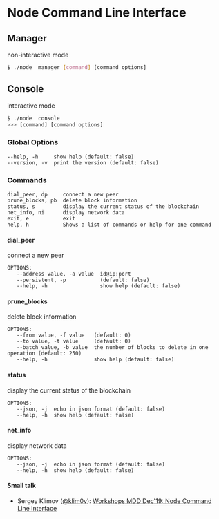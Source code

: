 # Node Command Line Interface

## Manager
non-interactive mode
```sh
$ ./node  manager [command] [command options]
```

## Console
interactive mode
```sh
$ ./node  console
>>> [command] [command options]
```


### Global Options
```text
--help, -h     show help (default: false)
--version, -v  print the version (default: false)
```

### Commands
```text
dial_peer, dp     connect a new peer
prune_blocks, pb  delete block information
status, s         display the current status of the blockchain
net_info, ni      display network data
exit, e           exit
help, h           Shows a list of commands or help for one command
```

#### dial_peer
connect a new peer
```text
OPTIONS:
   --address value, -a value  id@ip:port
   --persistent, -p           (default: false)
   --help, -h                 show help (default: false)
```

#### prune_blocks
delete block information
```text
OPTIONS:
   --from value, -f value   (default: 0)
   --to value, -t value     (default: 0)
   --batch value, -b value  the number of blocks to delete in one operation (default: 250)
   --help, -h               show help (default: false)
```

#### status
display the current status of the blockchain
```text
OPTIONS:
   --json, -j  echo in json format (default: false)
   --help, -h  show help (default: false)
```

#### net_info
display network data
````text
OPTIONS:
   --json, -j  echo in json format (default: false)
   --help, -h  show help (default: false)
````

#### Small talk
- Sergey Klimov ([@klim0v](https://github.com/klim0v)): [Workshops MDD Dec'19: Node Command Line Interface](http://minter.link/p3)
